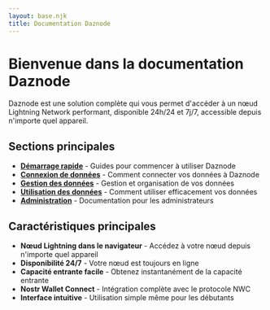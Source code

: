 ```yaml
---
layout: base.njk
title: Documentation Daznode
---
```


# Bienvenue dans la documentation Daznode

Daznode est une solution complète qui vous permet d'accéder à un nœud Lightning Network performant, disponible 24h/24 et 7j/7, accessible depuis n'importe quel appareil.

## Sections principales

- [**Démarrage rapide**](/getting-started/) - Guides pour commencer à utiliser Daznode
- [**Connexion de données**](/connect-data/) - Comment connecter vos données à Daznode
- [**Gestion des données**](/manage-data/) - Gestion et organisation de vos données
- [**Utilisation des données**](/use-data/) - Comment utiliser efficacement vos données
- [**Administration**](/administration/) - Documentation pour les administrateurs

## Caractéristiques principales

- **Nœud Lightning dans le navigateur** - Accédez à votre nœud depuis n'importe quel appareil
- **Disponibilité 24/7** - Votre nœud est toujours en ligne
- **Capacité entrante facile** - Obtenez instantanément de la capacité entrante
- **Nostr Wallet Connect** - Intégration complète avec le protocole NWC
- **Interface intuitive** - Utilisation simple même pour les débutants 